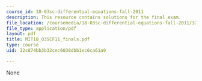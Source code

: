 ```yaml
---
course_id: 18-03sc-differential-equations-fall-2011
description: This resource contains solutions for the final exam.
file_location: /coursemedia/18-03sc-differential-equations-fall-2011/32c874bb3b32cec6038dbb1ec6ca61a9_MIT18_03SCF11_finals.pdf
file_type: application/pdf
layout: pdf
title: MIT18_03SCF11_finals.pdf
type: course
uid: 32c874bb3b32cec6038dbb1ec6ca61a9

---
```

None